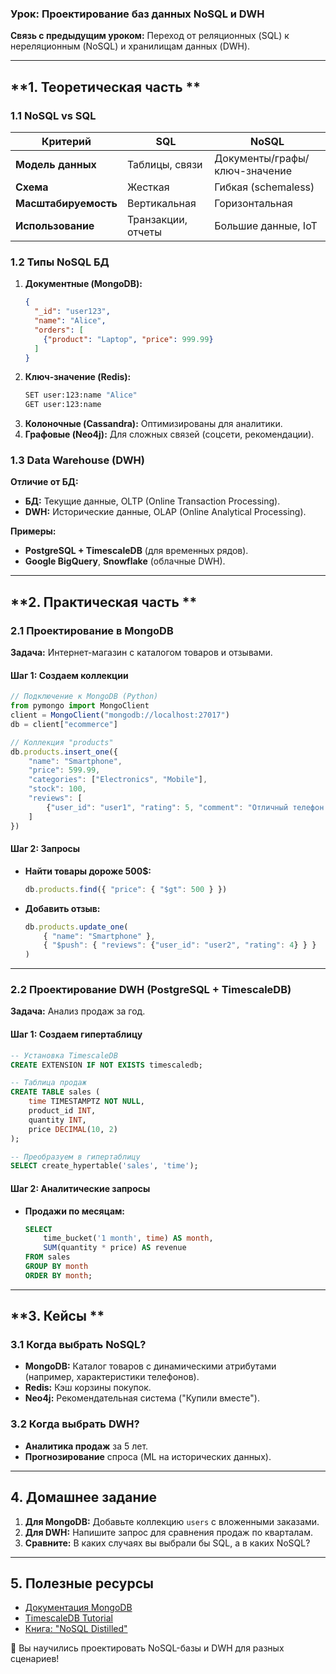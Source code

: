 ### **Урок: Проектирование баз данных NoSQL и DWH**
**Связь с предыдущим уроком:**
Переход от реляционных (SQL) к нереляционным (NoSQL) и хранилищам данных (DWH).


---

## **1. Теоретическая часть **

### **1.1 NoSQL vs SQL**

| **Критерий**                 | **SQL**                      | **NoSQL**                                         |
| ------------------------------------------ | ---------------------------------- | ------------------------------------------------------- |
| **Модель данных**        | Таблицы, связи         | Документы/графы/ключ-значение |
| **Схема**                       | Жесткая                     | Гибкая (schemaless)                               |
| **Масштабируемость** | Вертикальная           | Горизонтальная                            |
| **Использование**       | Транзакции, отчеты | Большие данные, IoT                        |

### **1.2 Типы NoSQL БД**

1. **Документные (MongoDB):**
   ```json
   {
     "_id": "user123",
     "name": "Alice",
     "orders": [
       {"product": "Laptop", "price": 999.99}
     ]
   }
   ```
2. **Ключ-значение (Redis):**
   ```bash
   SET user:123:name "Alice"
   GET user:123:name
   ```
3. **Колоночные (Cassandra):** Оптимизированы для аналитики.
4. **Графовые (Neo4j):** Для сложных связей (соцсети, рекомендации).

### **1.3 Data Warehouse (DWH)**

**Отличие от БД:**

- **БД:** Текущие данные, OLTP (Online Transaction Processing).
- **DWH:** Исторические данные, OLAP (Online Analytical Processing).

**Примеры:**

- **PostgreSQL + TimescaleDB** (для временных рядов).
- **Google BigQuery**, **Snowflake** (облачные DWH).

---

## **2. Практическая часть **

### **2.1 Проектирование в MongoDB**

**Задача:** Интернет-магазин с каталогом товаров и отзывами.

#### **Шаг 1: Создаем коллекции**

```javascript
// Подключение к MongoDB (Python)
from pymongo import MongoClient
client = MongoClient("mongodb://localhost:27017")
db = client["ecommerce"]

// Коллекция "products"
db.products.insert_one({
    "name": "Smartphone",
    "price": 599.99,
    "categories": ["Electronics", "Mobile"],
    "stock": 100,
    "reviews": [
        {"user_id": "user1", "rating": 5, "comment": "Отличный телефон!"}
    ]
})
```

#### **Шаг 2: Запросы**

- **Найти товары дороже 500$:**
  ```javascript
  db.products.find({ "price": { "$gt": 500 } })
  ```
- **Добавить отзыв:**
  ```javascript
  db.products.update_one(
      { "name": "Smartphone" },
      { "$push": { "reviews": {"user_id": "user2", "rating": 4} } }
  )
  ```

---

### **2.2 Проектирование DWH (PostgreSQL + TimescaleDB)**

**Задача:** Анализ продаж за год.

#### **Шаг 1: Создаем гипертаблицу**

```sql
-- Установка TimescaleDB
CREATE EXTENSION IF NOT EXISTS timescaledb;

-- Таблица продаж
CREATE TABLE sales (
    time TIMESTAMPTZ NOT NULL,
    product_id INT,
    quantity INT,
    price DECIMAL(10, 2)
);

-- Преобразуем в гипертаблицу
SELECT create_hypertable('sales', 'time');
```

#### **Шаг 2: Аналитические запросы**

- **Продажи по месяцам:**
  ```sql
  SELECT 
      time_bucket('1 month', time) AS month,
      SUM(quantity * price) AS revenue
  FROM sales
  GROUP BY month
  ORDER BY month;
  ```

---

## **3. Кейсы **

### **3.1 Когда выбрать NoSQL?**

- **MongoDB:** Каталог товаров с динамическими атрибутами (например, характеристики телефонов).
- **Redis:** Кэш корзины покупок.
- **Neo4j:** Рекомендательная система ("Купили вместе").

### **3.2 Когда выбрать DWH?**

- **Аналитика продаж** за 5 лет.
- **Прогнозирование** спроса (ML на исторических данных).

---

## **4. Домашнее задание**

1. **Для MongoDB:** Добавьте коллекцию `users` с вложенными заказами.
2. **Для DWH:** Напишите запрос для сравнения продаж по кварталам.
3. **Сравните:** В каких случаях вы выбрали бы SQL, а в каких NoSQL?

---

## **5. Полезные ресурсы**

- [Документация MongoDB](https://www.mongodb.com/docs/)
- [TimescaleDB Tutorial](https://docs.timescale.com/tutorials/)
- [Книга: &#34;NoSQL Distilled&#34;](https://martinfowler.com/books/nosql.html)

🚀  Вы научились проектировать NoSQL-базы и DWH для разных сценариев!

